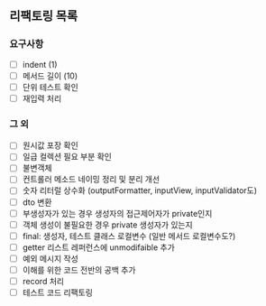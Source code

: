 
## 리팩토링 목록
### 요구사항
- [ ] indent (1)
- [ ] 메서드 길이 (10)
- [ ] 단위 테스트 확인
- [ ] 재입력 처리
### 그 외
- [ ] 원시값 포장 확인
- [ ] 일급 컬렉션 필요 부분 확인
- [ ] 불변객체
- [ ] 컨트롤러 메소드 네이밍 정리 및 분리 개선
- [ ] 숫자 리터럴 상수화 (outputFormatter, inputView, inputValidator도)
- [ ] dto 변환
- [ ] 부생성자가 있는 경우 생성자의 접근제어자가 private인지
- [ ] 객체 생성이 불필요한 경우 private 생성자가 있는지
- [ ] final: 생성자, 테스트 클래스 로컬변수 (일반 메서드 로컬변수도?)
- [ ] getter 리스트 레퍼런스에 unmodifaible 추가
- [ ] 예외 메시지 작성
- [ ] 이해를 위한 코드 전반의 공백 추가
- [ ] record 처리
- [ ] 테스트 코드 리팩토링